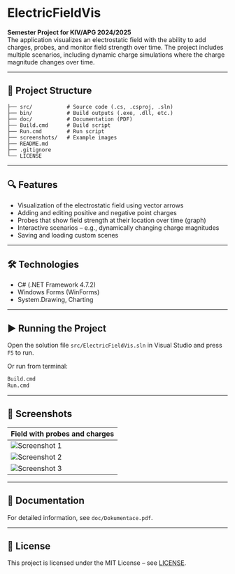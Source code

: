 # ElectricFieldVis

**Semester Project for KIV/APG 2024/2025**  
The application visualizes an electrostatic field with the ability to add charges, probes, and monitor field strength over time. The project includes multiple scenarios, including dynamic charge simulations where the charge magnitude changes over time.

---

## 📁 Project Structure

```
├── src/           # Source code (.cs, .csproj, .sln)
├── bin/           # Build outputs (.exe, .dll, etc.)
├── doc/           # Documentation (PDF)
├── Build.cmd      # Build script
├── Run.cmd        # Run script
├── screenshots/   # Example images
├── README.md
├── .gitignore
└── LICENSE
```

---

## 🔍 Features

- Visualization of the electrostatic field using vector arrows
- Adding and editing positive and negative point charges
- Probes that show field strength at their location over time (graph)
- Interactive scenarios – e.g., dynamically changing charge magnitudes
- Saving and loading custom scenes

---

## 🛠 Technologies

- C# (.NET Framework 4.7.2)
- Windows Forms (WinForms)
- System.Drawing, Charting

---

## ▶️ Running the Project

Open the solution file `src/ElectricFieldVis.sln` in Visual Studio and press `F5` to run.

Or run from terminal:
```bash
Build.cmd
Run.cmd
```

---

## 📸 Screenshots

| Field with probes and charges |
|-------------------------------|
| ![Screenshot 1](screenshots/field-1.jpg) |
| ![Screenshot 2](screenshots/field-2.jpg) |
| ![Screenshot 3](screenshots/field-3.jpg) |

---

## 📄 Documentation

For detailed information, see `doc/Dokumentace.pdf`.

---

## 📄 License

This project is licensed under the MIT License – see [LICENSE](LICENSE).
